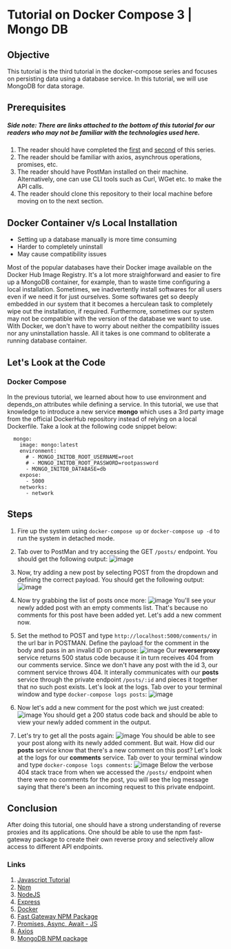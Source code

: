 # Tutorial on Docker Compose 3 | Mongo DB

## Objective
This tutorial is the third tutorial in the docker-compose series and focuses on persisting data using a database service. In this tutorial, we will use MongoDB for data storage.
## Prerequisites
##### Side note: There are links attached to the bottom of this tutorial for our readers who may not be familiar with the technologies used here.
1. The reader should have completed the [first](https://github.com/scalable-web-systems/docker-compose-node) and [second](https://github.com/scalable-web-systems/docker-compose-gateway) of this series. 
2. The reader should be familiar with axios, asynchrous operations, promises, etc.
3. The reader should have PostMan installed on their machine. Alternatively, one can use CLI tools such as Curl, WGet etc. to make the API calls.
4. The reader should clone this repository to their local machine before moving on to the next section.

## Docker Container v/s Local Installation

* Setting up a database manually is more time consuming
* Harder to completely uninstall
* May cause compatibility issues

Most of the popular databases have their Docker image available on the Docker Hub Image Registry. It's a lot more straighforward and easier to fire up a MongoDB container, for example, than to waste time configuring a local installation. Sometimes, we inadvertently install softwares for all users even if we need it for just ourselves. Some softwares get so deeply embedded in our system that it becomes a herculean task to completely wipe out the installation, if required. Furthermore, sometimes our system may not be compatible with the version of the database we want to use. With Docker, we don't have to worry about neither the compatibility issues nor any uninstallation hassle. All it takes is one command to obliterate a running database container.

## Let's Look at the Code

### Docker Compose
In the previous tutorial, we learned about how to use environment and depends_on attributes while defining a service. In this tutorial, we use that knowledge to introduce a new service **mongo** which uses a 3rd party image from the official DockerHub repository instead of relying on a local Dockerfile. Take a look at the following code snippet below:

```
  mongo:
    image: mongo:latest
    environment:
      # - MONGO_INITDB_ROOT_USERNAME=root
      # - MONGO_INITDB_ROOT_PASSWORD=rootpassword
      - MONGO_INITDB_DATABASE=db
    expose:
      - 5000
    networks:
      - network
```

## Steps
1. Fire up the system using `docker-compose up` or `docker-compose up -d` to run the system in detached mode.
2. Tab over to PostMan and try accessing the GET `/posts/` endpoint. You should get the following output:
![image](https://user-images.githubusercontent.com/7733516/151725182-196c1c10-a0a9-415e-9c76-8a4b33a1fb35.png)
3. Now, try adding a new post by selecting POST from the dropdown and defining the correct payload. You should get the following output:
![image](https://user-images.githubusercontent.com/7733516/151725336-bf893511-9afb-4efe-909f-5c439286866c.png)
4. Now try grabbing the list of posts once more:
![image](https://user-images.githubusercontent.com/7733516/151725411-2f6fd61a-d7e3-40e0-b5a3-6f75c17789ac.png)
You'll see your newly added post with an empty comments list. That's because no comments for this post have been added yet. Let's add a new comment now.
5. Set the method to POST and type `http://localhost:5000/comments/` in the url bar in POSTMAN. Define the payload for the comment in the body and pass in an invalid ID on purpose:
![image](https://user-images.githubusercontent.com/7733516/151725570-0187a2ae-0cb6-48c0-bee0-6fb47f2d8694.png)
Our **reverserproxy** service returns 500 status code because it in turn receives 404 from our comments service. Since we don't have any post with the id 3, our comment service throws 404. It interally communicates with our **posts** service through the private endpoint `/posts/:id` and pieces it together that no such post exists. Let's look at the logs. Tab over to your terminal window and type `docker-compose logs posts`:
![image](https://user-images.githubusercontent.com/7733516/151725941-a8d78ab0-3150-4fcb-8d8b-7b473cd87102.png)

6. Now let's add a new comment for the post which we just created:
![image](https://user-images.githubusercontent.com/7733516/151725769-2e8f65a5-5c25-479d-af18-bde9f9b04854.png)
You should get a 200 status code back and should be able to view your newly added comment in the output.
7. Let's try to get all the posts again:
![image](https://user-images.githubusercontent.com/7733516/151725815-c55457f6-7f7f-406b-a381-dcff7aff381f.png)
You should be able to see your post along with its newly added comment. But wait. How did our **posts** service know that there's a new comment on this post? Let's look at the logs for our **comments** service. Tab over to your terminal window and type `docker-compose logs comments`:
![image](https://user-images.githubusercontent.com/7733516/151725978-390b0fc3-3511-4e4a-8396-b5243b9100c8.png)
Below the verbose 404 stack trace from when we accessed the `/posts/` endpoint when there were no comments for the post, you will see the log message saying that there's been an incoming request to this private endpoint.

## Conclusion
After doing this tutorial, one should have a strong understanding of reverse proxies and its applications. One should be able to use the npm fast-gateway package to create their own reverse proxy and selectively allow access to different API endpoints.

### Links
1. [Javascript Tutorial](https://www.w3schools.com/js/)
2. [Npm](https://www.npmjs.com/)
3. [NodeJS](https://nodejs.org/en/docs/)
4. [Express](https://expressjs.com/en/starter/hello-world.html)
5. [Docker](https://docs.docker.com/get-started/)
6. [Fast Gateway NPM Package](https://www.npmjs.com/package/fast-gateway)
7. [Promises, Async, Await - JS](https://javascript.info/async)
8. [Axios](https://github.com/axios/axios)
9. [MongoDB NPM package](https://www.npmjs.com/package/mongodb)



